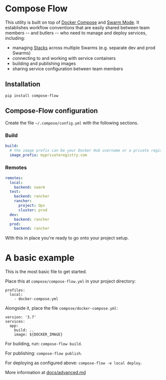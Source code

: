 # Compose Flow

This utility is built on top of [Docker Compose](https://docs.docker.com/compose/) and [Swarm Mode](https://docs.docker.com/engine/swarm/).  It establishes workflow conventions that are easily shared between team members -- and butlers -- who need to manage and deploy services, including:

- managing [Stacks](https://docs.docker.com/get-started/part5/#prerequisites) across multiple Swarms (e.g. separate dev and prod Swarms)
- connecting to and working with service containers
- building and publishing images
- sharing service configuration between team members


## Installation

```
pip install compose-flow
```


## Compose-Flow configuration

Create the file `~/.compose/config.yml` with the following sections.

### Build

```yaml
build:
  # the image prefix can be your Docker Hub username or a private registry address
  image_prefix: myprivateregistry.com
```

### Remotes

```yaml
remotes:
  local:
    backend: swarm
  test:
    backend: rancher
    rancher:
      project: Ops
      cluster: prod
  dev:
    backend: rancher
  prod:
    backend: rancher
```

With this in place you're ready to go onto your project setup.


# A basic example

This is the most basic file to get started.

Place this at `compose/compose-flow.yml` in your project directory:

```
profiles:
  local:
    - docker-compose.yml
```

Alongside it, place the file `compose/docker-compose.yml`:

```
version: '3.7'
services:
  app:
    build: ..
    image: ${DOCKER_IMAGE}
```

For building, run: `compose-flow build`.

For publishing: `compose-flow publish`.

For deploying as configured above: `compose-flow -e local deploy`.

More information at [docs/advanced.md](docs/advanced.md)
